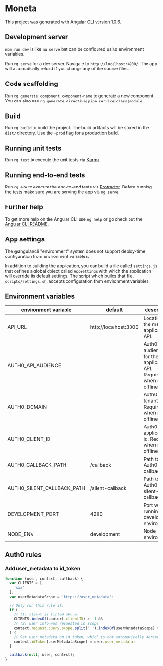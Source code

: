# Moneta

This project was generated with [Angular CLI](https://github.com/angular/angular-cli) version 1.0.6.

## Development server

`npm run dev` is like `ng serve` but can be configured using environment variables.

Run `ng serve` for a dev server. Navigate to `http://localhost:4200/`. The app will automatically reload if you change any of the source files.

## Code scaffolding

Run `ng generate component component-name` to generate a new component. You can also use `ng generate directive|pipe|service|class|module`.

## Build

Run `ng build` to build the project. The build artifacts will be stored in the `dist/` directory. Use the `-prod` flag for a production build.

## Running unit tests

Run `ng test` to execute the unit tests via [Karma](https://karma-runner.github.io).

## Running end-to-end tests

Run `ng e2e` to execute the end-to-end tests via [Protractor](http://www.protractortest.org/).
Before running the tests make sure you are serving the app via `ng serve`.

## Further help

To get more help on the Angular CLI use `ng help` or go check out the [Angular CLI README](https://github.com/angular/angular-cli/blob/master/README.md).

## App settings

The @angular/cli "environment" system does not support deploy-time configuration from environment variables.

In addition to building the application, you can build a file called `settings.js` that defines a global object called `AppSettings` with which the application will override its default settings. The script which builds that file, `scripts/settings.sh`, accepts configuration from environment variables.

## Environment variables

environment variable       | default          | description
-------------------------- | ---------------- | -------------------------------------------------------------------------
API_URL                    | http://localhost:3000   | Location of the main application API.
AUTH0_API_AUDIENCE         |                  | Auth0 API audience id for the application API. Required when not offline.
AUTH0_DOMAIN               |                  | Auth0 tenant. Required when not offline.
AUTH0_CLIENT_ID            |                  | Auth0 application id. Required when not offline.
AUTH0_CALLBACK_PATH        | /callback        | Path to Auth0 callback.
AUTH0_SILENT_CALLBACK_PATH | /silent-callback | Path to Auth0 silent-callback.
DEVELOPMENT_PORT           | 4200             | Port when running in development environment.
NODE_ENV                   | development      | Node environment

## Auth0 rules

### Add user_metadata to id_token

```javascript
function (user, context, callback) {
  var CLIENTS = [
    'xxx'
  ];
  var userMetadataScope = 'https://user_metadata';

  // Only run this rule if:
  if (
    // (1) client is listed above.
    CLIENTS.indexOf(context.clientID) > -1 &&
    // (2) user info was requested in scope
    context.request.query.scope.split(' ').indexOf(userMetadataScope) > -1
  ) {
    // Set user_metadata on id_token, which is not automatically derived from user object!
    context.idToken[userMetadataScope] = user.user_metadata;
  }

  callback(null, user, context);
}
```

